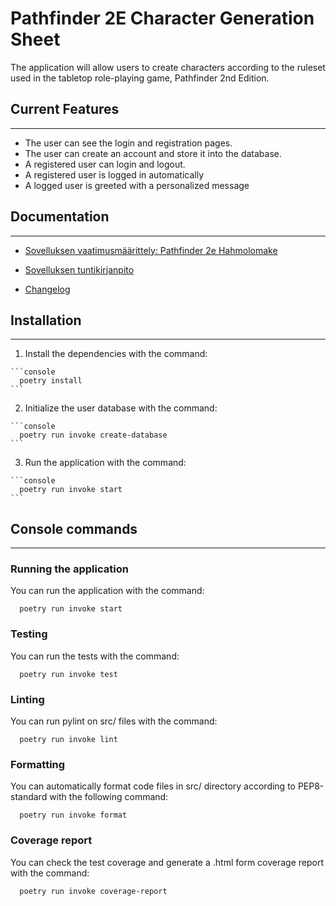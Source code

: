 # Pathfinder 2E Character Generation Sheet

The application will allow users to create characters according to the ruleset used in the tabletop role-playing game, Pathfinder 2nd Edition.

## Current Features
---
  * The user can see the login and registration pages.
  * The user can create an account and store it into the database.
  * A registered user can login and logout.
  * A registered user is logged in automatically
  * A logged user is greeted with a personalized message

## Documentation
---
  * [Sovelluksen vaatimusmäärittely: Pathfinder 2e Hahmolomake](https://github.com/Regularmute/ot-harjoitustyo/blob/main/dokumentaatio/vaatimusmaarittely.md)

  * [Sovelluksen tuntikirjanpito](https://github.com/Regularmute/ot-harjoitustyo/blob/main/dokumentaatio/tuntikirjanpito.md)

  * [Changelog](https://github.com/Regularmute/ot-harjoitustyo/blob/main/dokumentaatio/changelog.md)

## Installation
---
  1. Install the dependencies with the command:

    ```console
      poetry install
    ```

  2. Initialize the user database with the command:

    ```console
      poetry run invoke create-database
    ```

  3. Run the application with the command:

    ```console
      poetry run invoke start
    ```

## Console commands
---
### Running the application

You can run the application with the command:

  ```console
    poetry run invoke start
  ```

### Testing

You can run the tests with the command:

  ```console
    poetry run invoke test
  ```

### Linting

You can run pylint on src/ files with the command:

  ```console
    poetry run invoke lint
  ```

### Formatting

You can automatically format code files in src/ directory according to PEP8-standard with the following command:

  ```console
    poetry run invoke format
  ```

### Coverage report

You can check the test coverage and generate a .html form coverage report with the command:

  ```console
    poetry run invoke coverage-report
  ```
